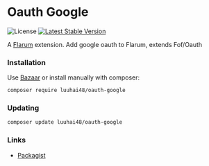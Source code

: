 # Oauth Google

![License](https://img.shields.io/badge/license-MIT-blue.svg) [![Latest Stable Version](https://img.shields.io/packagist/v/luuhai48/oauth-google.svg)](https://packagist.org/packages/luuhai48/oauth-google)

A [Flarum](http://flarum.org) extension. Add google oauth to Flarum, extends Fof/Oauth

### Installation

Use [Bazaar](https://discuss.flarum.org/d/5151-flagrow-bazaar-the-extension-marketplace) or install manually with composer:

```sh
composer require luuhai48/oauth-google
```

### Updating

```sh
composer update luuhai48/oauth-google
```

### Links

- [Packagist](https://packagist.org/packages/luuhai48/oauth-google)
